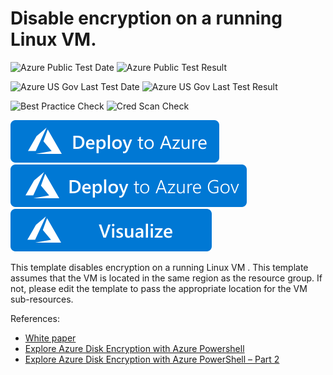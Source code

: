 # Disable encryption on a running Linux VM. 

![Azure Public Test Date](https://azurequickstartsservice.blob.core.windows.net/badges/201-decrypt-running-linux-vm/PublicLastTestDate.svg)
![Azure Public Test Result](https://azurequickstartsservice.blob.core.windows.net/badges/201-decrypt-running-linux-vm/PublicDeployment.svg)

![Azure US Gov Last Test Date](https://azurequickstartsservice.blob.core.windows.net/badges/201-decrypt-running-linux-vm/FairfaxLastTestDate.svg)
![Azure US Gov Last Test Result](https://azurequickstartsservice.blob.core.windows.net/badges/201-decrypt-running-linux-vm/FairfaxDeployment.svg)

![Best Practice Check](https://azurequickstartsservice.blob.core.windows.net/badges/201-decrypt-running-linux-vm/BestPracticeResult.svg)
![Cred Scan Check](https://azurequickstartsservice.blob.core.windows.net/badges/201-decrypt-running-linux-vm/CredScanResult.svg)

[![Deploy To Azure](https://raw.githubusercontent.com/Azure/azure-quickstart-templates/master/1-CONTRIBUTION-GUIDE/images/deploytoazure.svg?sanitize=true)](https://portal.azure.com/#create/Microsoft.Template/uri/https%3A%2F%2Fraw.githubusercontent.com%2FAzure%2Fazure-quickstart-templates%2Fmaster%2F201-decrypt-running-linux-vm%2Fazuredeploy.json)  [![Deploy To Azure US Gov](https://raw.githubusercontent.com/Azure/azure-quickstart-templates/master/1-CONTRIBUTION-GUIDE/images/deploytoazuregov.svg?sanitize=true)](https://portal.azure.us/#create/Microsoft.Template/uri/https%3A%2F%2Fraw.githubusercontent.com%2FAzure%2Fazure-quickstart-templates%2Fmaster%2F---%2Fazuredeploy.json)  [![Visualize](https://raw.githubusercontent.com/Azure/azure-quickstart-templates/master/1-CONTRIBUTION-GUIDE/images/visualizebutton.svg?sanitize=true)](http://armviz.io/#/?load=https%3A%2F%2Fraw.githubusercontent.com%2FAzure%2Fazure-quickstart-templates%2Fmaster%2F201-decrypt-running-linux-vm%2Fazuredeploy.json)

This template disables encryption on a running Linux VM . This template assumes that the VM is located in the same region as the resource group. If not, please edit the template to pass the appropriate location for the VM sub-resources.

References:

- [White paper](https://azure.microsoft.com/en-us/documentation/articles/azure-security-disk-encryption/)
- [Explore Azure Disk Encryption with Azure Powershell](https://blogs.msdn.microsoft.com/azuresecurity/2015/11/16/explore-azure-disk-encryption-with-azure-powershell/)
- [Explore Azure Disk Encryption with Azure PowerShell – Part 2](http://blogs.msdn.com/b/azuresecurity/archive/2015/11/21/explore-azure-disk-encryption-with-azure-powershell-part-2.aspx)
